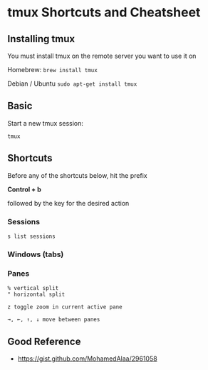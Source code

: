 # tmux Shortcuts and Cheatsheet

## Installing tmux

You must install tmux on the remote server you want to use it on

Homebrew:
`brew install tmux`

Debian / Ubuntu
`sudo apt-get install tmux`

## Basic

Start a new tmux session:

`tmux`

## Shortcuts

Before any of the shortcuts below, hit the prefix

__Control + b__

followed by the key for the desired action

### Sessions
```
s list sessions
```

### Windows (tabs)

### Panes

```
% vertical split
" horizontal split

z toggle zoom in current active pane

→, ←, ↑, ↓ move between panes
```

## Good Reference
* https://gist.github.com/MohamedAlaa/2961058

